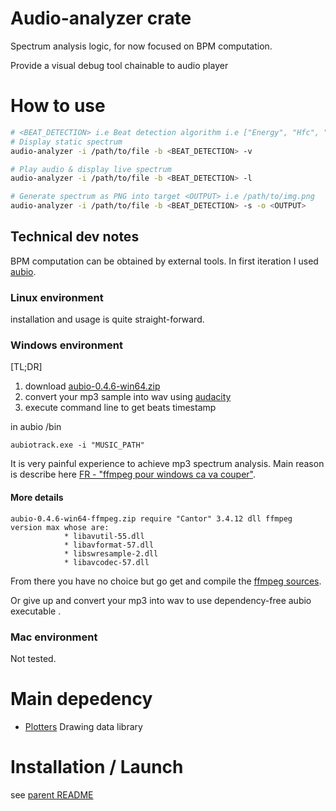 # Audio-analyzer crate

Spectrum analysis logic, for now focused on BPM computation.

Provide a visual debug tool chainable to audio player

# How to use

```bash
# <BEAT_DETECTION> i.e Beat detection algorithm i.e ["Energy", "Hfc", "Complex", "Phase", "WPhase", "SpecDiff", "Kl", "Mkl", "SpecFlux"] [default: SpecFlux]
# Display static spectrum
audio-analyzer -i /path/to/file -b <BEAT_DETECTION> -v

# Play audio & display live spectrum
audio-analyzer -i /path/to/file -b <BEAT_DETECTION> -l

# Generate spectrum as PNG into target <OUTPUT> i.e /path/to/img.png
audio-analyzer -i /path/to/file -b <BEAT_DETECTION> -s -o <OUTPUT>

```

## Technical dev notes

BPM computation can be obtained by external tools. In first iteration I used [aubio](https://aubio.org/download).

### Linux environment

installation and usage is quite straight-forward.

### Windows environment

[TL;DR]

 1. download [aubio-0.4.6-win64.zip](https://aubio.org/bin/0.4.6/aubio-0.4.6-win64.zip)
 2. convert your mp3 sample into wav using [audacity](https://www.audacityteam.org/download/)
 3. execute command line to get beats timestamp

 in aubio /bin

    aubiotrack.exe -i "MUSIC_PATH"

It is very painful experience to achieve mp3 spectrum analysis. Main reason is describe here [FR - "ffmpeg pour windows ca va couper"](https://linuxfr.org/users/roger21/journaux/ffmpeg-pour-windows-ca-va-couper).

#### More details 

    aubio-0.4.6-win64-ffmpeg.zip require "Cantor" 3.4.12 dll ffmpeg version max whose are: 
    			* libavutil-55.dll
    			* libavformat-57.dll
    			* libswresample-2.dll
    			* libavcodec-57.dll

From there you have no choice but go get and compile the [ffmpeg sources](https://ffmpeg.org/download.html).

Or give up and convert your mp3 into wav to use dependency-free aubio executable .
 
### Mac environment
Not tested.

# Main depedency
 - [Plotters](https://github.com/plotters-rs/plotters) Drawing data library

# Installation / Launch
see [parent README](https://github.com/jgarnierGit/mp3-player/blob/develop/README.md)
